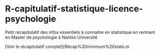 # R-capitulatif-statistique-licence-psychologie
Petit récapitulatif des infos essentiels à connaitre en statistique en rentrant en Master de psychologie à Nantes Université

[Voir le récapitulatif complet](Récap%20minimum%20stats.m
